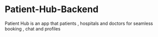 # Patient-Hub-Backend
Patient Hub is an app that patients , hospitals and doctors for seamless booking , chat and profiles
